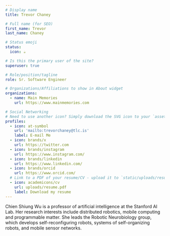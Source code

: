 ```yaml
---
# Display name
title: Trevor Chaney

# Full name (for SEO)
first_name: Trevor
last_name: Chaney

# Status emoji
status:
  icon: ☕️

# Is this the primary user of the site?
superuser: true

# Role/position/tagline
role: Sr. Software Engineer

# Organizations/Affiliations to show in About widget
organizations:
  - name: Main Memories
    url: https://www.mainmemories.com

# Social Networking
# Need to use another icon? Simply download the SVG icon to your `assets/media/icons/` folder.
profiles:
  - icon: at-symbol
    url: 'mailto:trevorchaney@tlc.is'
    label: E-mail Me
  - icon: brands/x
    url: https://twitter.com
  - icon: brands/instagram
    url: https://www.instagram.com/
  - icon: brands/linkedin
    url: https://www.linkedin.com/
  - icon: brands/orcid
    url: https://www.orcid.com/
  # Link to a PDF of your resume/CV - upload it to `static/uploads/resume.pdf`
  - icon: academicons/cv
    url: uploads/resume.pdf
    label: Download my resume
---
```


Chien Shiung Wu is a professor of artificial intelligence at the Stanford AI Lab. Her research interests include
distributed robotics, mobile computing and programmable matter. She leads the Robotic Neurobiology group, which develops
self-reconfiguring robots, systems of self-organizing robots, and mobile sensor networks.
